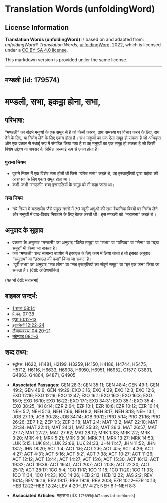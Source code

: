 # Translation Words (unfoldingWord)

## License Information

**Translation Words (unfoldingWord)** is based on and adapted from: _unfoldingWord® Translation Words_, [unfoldingWord](https://unfoldingword.org/utw), 2022, which is licensed under a [CC BY-SA 4.0 license](https://creativecommons.org/licenses/by-sa/4.0/legalcode.en).

This markdown version is provided under the same license.



--------------------------------

## मण्डली (id: 179574)

मण्डली, सभा, इकट्ठा होना, सभा,
==============================

परिभाषा:
--------

“मण्डली” का संदर्भ मनुष्यों के एक समूह से है जो किसी कारण, प्रायः समस्या पर विचार करने के लिए, राय देने के लिए, या निर्णय लेने के लिए एकत्र होता है। सभा मनुष्यों का एक ऐसा समूह हो सकता है जो अधिकृत और एक प्रकार से स्थाई रूप में संगठित किया गया है या वह मनुष्यों का एक समूह हो सकता है जो किसी विशेष उद्देश्य या अवसर के निमित्त अस्थाई रूप से एकत्र होता है।

### पुराना नियम

* पुराने नियम में एक विशेष सभा होती थी जिसे “पवित्र सभा” कहते थे, वह इस्त्राएलियों द्वारा यहोवा की आराधना के लिए एकत्र समूह होता था।
* कभी\-कभी “मण्डली” शब्द इस्राएलियों के समूह को भी कहा जाता था।

### नया नियम

* नये नियम में यरूशलेम जैसे प्रमुख नगरों में 70 यहूदी अगुओं की सभा वैधानिक विषयों पर निर्णय लेने और मनुष्यों में वाद\-विवाद निपटाने के लिए बैठक करती थी। इस मण्डली को "महासभा" कहते थे।

अनुवाद के सुझाव
---------------

* प्रकरण के अनुसार “मण्डली” का अनुवाद “विशेष समूह” या “सभा” या “परिषद” या “सेना” या “बड़ा समूह” भी किया जा सकता है।
* जब “मण्डली” शब्द सामान्य उपयोग में इस्राएल के लिए काम में लिया जाता है तो इसका अनुवाद “समुदाय” या “इस्राएल की प्रजा” किया जा सकता है।
* “पूरी सभा” का अनुवाद “सब लोग” या “सब इस्राएलियों का संपूर्ण समूह” या “हर एक जन” किया जा सकता है। (देखें: अतिशयोक्ति)

(यह भी देखें: महासभा)

बाइबल सन्दर्भ:
--------------

* [1 राजा 08:14](https://ref.ly/1Kgs0:0)
* [प्रे.का. 07:38](https://ref.ly/Acts7:38)
* [एज्रा 10:12–13](https://ref.ly/Ezra10:12-Ezra10:13)
* [इब्रानियों 12:22–24](https://ref.ly/Heb12:22-Heb12:24)
* [लैव्यव्यवस्था 04:20–21](https://ref.ly/Lev4:20-Lev4:21)
* [नहेम्याह 08:1–3](https://ref.ly/Neh8:1-Neh8:3)

शब्द तथ्य:
----------

* स्ट्रोंग्स: H622, H1481, H2199, H3259, H4150, H4186, H4744, H5475, H5712, H6116, H6633, H6908, H6950, H6951, H6952, G1577, G3831, G4863, G4864, G4871, G4905

* **Associated Passages:** GEN 28:3; GEN 35:11; GEN 48:4; GEN 49:1; GEN 49:2; GEN 49:6; GEN 49:29; EXO 3:16; EXO 4:29; EXO 12:3; EXO 12:6; EXO 12:16; EXO 12:19; EXO 12:47; EXO 16:1; EXO 16:2; EXO 16:3; EXO 16:9; EXO 16:10; EXO 16:22; EXO 17:1; EXO 34:31; EXO 35:1; EXO 35:4; EXO 38:25; 1KI 8:14; EZR 2:64; EZR 10:1; EZR 10:8; EZR 10:12; EZR 10:14; NEH 5:7; NEH 5:13; NEH 7:66; NEH 8:2; NEH 8:17; NEH 8:18; NEH 13:1; JOB 27:19; JOB 30:28; JOB 34:14; JOB 39:12; PRO 5:14; PRO 21:16; PRO 26:26; ZEP 1:2; ZEP 1:3; ZEP 3:18; MAT 2:4; MAT 13:2; MAT 22:10; MAT 22:34; MAT 22:41; MAT 24:31; MAT 25:32; MAT 26:3; MAT 26:57; MAT 27:17; MAT 27:27; MAT 27:62; MAT 28:12; MRK 1:33; MRK 2:2; MRK 3:20; MRK 4:1; MRK 5:21; MRK 6:30; MRK 7:1; MRK 13:27; MRK 14:53; LUK 5:15; LUK 8:4; LUK 22:66; LUK 24:33; JHN 11:47; JHN 11:52; JHN 18:2; JHN 18:20; ACT 1:4; ACT 1:6; ACT 2:6; ACT 4:5; ACT 4:26; ACT 4:27; ACT 4:31; ACT 5:16; ACT 5:21; ACT 7:38; ACT 10:27; ACT 11:26; ACT 12:12; ACT 13:44; ACT 14:27; ACT 15:6; ACT 15:30; ACT 16:13; ACT 19:32; ACT 19:39; ACT 19:41; ACT 20:7; ACT 20:8; ACT 22:30; ACT 25:17; ACT 28:17; 1CO 5:4; 1CO 11:17; 1CO 11:18; 1CO 11:20; 1CO 11:33; 1CO 11:34; 1CO 14:23; 1CO 14:26; HEB 2:12; HEB 12:22; JAS 2:2; REV 16:14; REV 16:16; REV 19:17; REV 19:19; REV 20:8; EZR 10:12–EZR 10:13; HEB 12:22–HEB 12:24; LEV 4:20–LEV 4:21; NEH 8:1–NEH 8:3
* **Associated Articles:** महासभा (ID: `179695@UWTranslationWords`)

